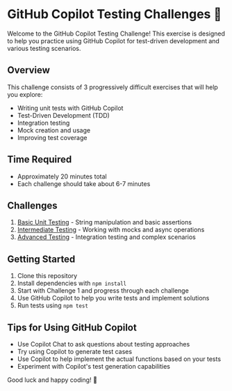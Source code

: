 # GitHub Copilot Testing Challenges 🚀

Welcome to the GitHub Copilot Testing Challenge! This exercise is designed to help you practice using GitHub Copilot for test-driven development and various testing scenarios.

## Overview

This challenge consists of 3 progressively difficult exercises that will help you explore:
- Writing unit tests with GitHub Copilot
- Test-Driven Development (TDD)
- Integration testing
- Mock creation and usage
- Improving test coverage

## Time Required
- Approximately 20 minutes total
- Each challenge should take about 6-7 minutes

## Challenges

1. [Basic Unit Testing](./challenges/challenge1/README.md) - String manipulation and basic assertions
2. [Intermediate Testing](./challenges/challenge2/README.md) - Working with mocks and async operations
3. [Advanced Testing](./challenges/challenge3/README.md) - Integration testing and complex scenarios

## Getting Started

1. Clone this repository
2. Install dependencies with `npm install`
3. Start with Challenge 1 and progress through each challenge
4. Use GitHub Copilot to help you write tests and implement solutions
5. Run tests using `npm test`

## Tips for Using GitHub Copilot

- Use Copilot Chat to ask questions about testing approaches
- Try using Copilot to generate test cases
- Use Copilot to help implement the actual functions based on your tests
- Experiment with Copilot's test generation capabilities

Good luck and happy coding! 🎉